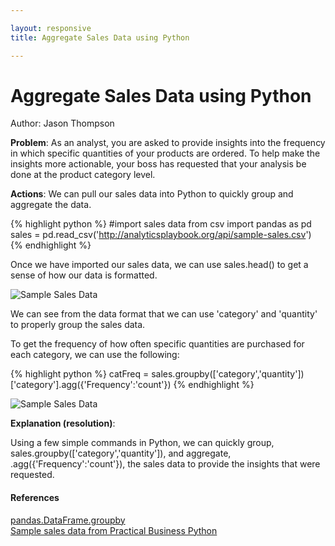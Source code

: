 ```yaml
---

layout: responsive
title: Aggregate Sales Data using Python

---
```


# Aggregate Sales Data using Python
Author: Jason Thompson


__Problem__: As an analyst, you are asked to provide insights into the frequency in which specific quantities of your products are ordered. To help make the insights more actionable, your boss has requested that your analysis be done at the product category level.


__Actions__: We can pull our sales data into Python to quickly group and aggregate the data.

{% highlight python %}
#import sales data from csv
import pandas as pd
sales = pd.read_csv('http://analyticsplaybook.org/api/sample-sales.csv')
{% endhighlight %}

Once we have imported our sales data, we can use sales.head() to get a sense of how our data is formatted.

![Sample Sales Data](/api/images/pygroup_sample_sales.png)

We can see from the data format that we can use 'category' and 'quantity' to properly group the sales data. 

To get the frequency of how often specific quantities are purchased for each category, we can use the following:

{% highlight python %}
catFreq = sales.groupby(['category','quantity'])['category'].agg({'Frequency':'count'})
{% endhighlight %}

![Sample Sales Data](/api/images/pygroup_sample_results.png)



__Explanation (resolution)__:

Using a few simple commands in Python, we can quickly group, sales.groupby(['category','quantity']), and aggregate, .agg({'Frequency':'count'}), the sales data to provide the insights that were requested. 



#### References
[pandas.DataFrame.groupby](http://pandas.pydata.org/pandas-docs/stable/generated/pandas.DataFrame.groupby.html) <br>
[Sample sales data from Practical Business Python](http://pbpython.com/extras/sample-sales.csv)
